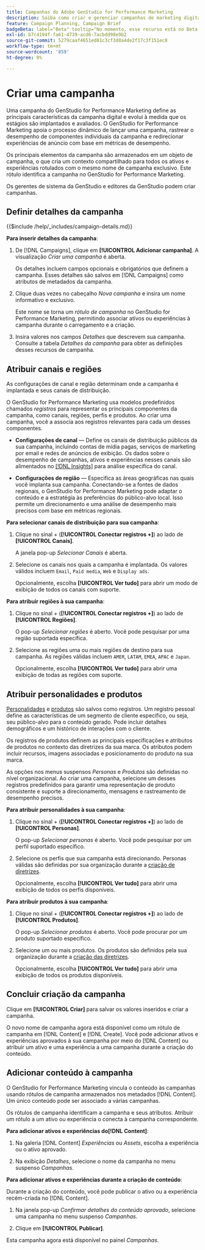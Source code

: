 ```yaml
---
title: Campanhas do Adobe GenStudio for Performance Marketing
description: Saiba como criar e gerenciar campanhas de marketing digital que aproveitam os ativos e as experiências de IA gerativa.
feature: Campaign Planning, Campaign Brief
badgeBeta: label="Beta" tooltip="No momento, esse recurso está no Beta, portanto, algumas funcionalidades podem estar limitadas ou sujeitas a alterações."
exl-id: b7c4194f-fa61-4739-acd6-7acbdd98e9b2
source-git-commit: 5279caaf4651ed81c3cf3d8a4de2f17c3f151ec8
workflow-type: tm+mt
source-wordcount: '859'
ht-degree: 0%

---
```


# Criar uma campanha

Uma campanha do GenStudio for Performance Marketing define as principais características da campanha digital e evolui à medida que os estágios são implantados e avaliados. O GenStudio for Performance Marketing apoia o processo dinâmico de lançar uma campanha, rastrear o desempenho de componentes individuais da campanha e redirecionar experiências de anúncio com base em métricas de desempenho.

Os principais elementos da campanha são armazenados em um objeto de campanha, o que cria um contexto compartilhado para todos os ativos e experiências rotulados com o mesmo nome de campanha exclusivo. Este rótulo identifica a campanha no GenStudio for Performance Marketing.

Os gerentes de sistema da GenStudio e editores da GenStudio podem criar campanhas.

## Definir detalhes da campanha

{{$include /help/_includes/campaign-details.md}}

**Para inserir detalhes da campanha**:

1. De [!DNL Campaigns], clique em **[!UICONTROL Adicionar campanha]**. A visualização _Criar uma campanha_ é aberta.

   Os detalhes incluem campos opcionais e obrigatórios que definem a campanha. Esses detalhes são salvos em [!DNL Campaigns] como atributos de metadados da campanha.

1. Clique duas vezes no cabeçalho _Nova campanha_ e insira um nome informativo e exclusivo.

   Este nome se torna um _rótulo de campanha_ no GenStudio for Performance Marketing, permitindo associar ativos ou experiências à campanha durante o carregamento e a criação.

1. Insira valores nos campos _Detalhes_ que descrevem sua campanha. Consulte a tabela _Detalhes da campanha_ para obter as definições desses recursos de campanha.

## Atribuir canais e regiões

As configurações de canal e região determinam onde a campanha é implantada e seus canais de distribuição.

O GenStudio for Performance Marketing usa modelos predefinidos chamados _registros_ para representar os principais componentes da campanha, como canais, regiões, perfis e produtos. Ao criar uma campanha, você a associa aos registros relevantes para cada um desses componentes.

* **Configurações de canal** — Define os canais de distribuição públicos da sua campanha, incluindo contas de mídia pagas, serviços de marketing por email e redes de anúncios de exibição. Os dados sobre o desempenho de campanhas, ativos e experiências nesses canais são alimentados no [[!DNL Insights]](/help/user-guide/insights/overview.md) para análise específica do canal.

* **Configurações de região** — Especifica as áreas geográficas nas quais você implanta sua campanha. Conectando-se a fontes de dados regionais, o GenStudio for Performance Marketing pode adaptar o conteúdo e a estratégia às preferências do público-alvo local. Isso permite um direcionamento e uma análise de desempenho mais precisos com base em métricas regionais.

**Para selecionar canais de distribuição para sua campanha**:

1. Clique no sinal + (**[!UICONTROL Conectar registros +]**) ao lado de **[!UICONTROL Canais]**.

   A janela pop-up _Selecionar Canais_ é aberta.

1. Selecione os canais nos quais a campanha é implantada. Os valores válidos incluem `Email`, `Paid media`, `Web` e `Display ads`.

   Opcionalmente, escolha **[!UICONTROL Ver tudo]** para abrir um modo de exibição de todos os canais com suporte.

**Para atribuir regiões à sua campanha**:

1. Clique no sinal + (**[!UICONTROL Conectar registros +]**) ao lado de **[!UICONTROL Regiões]**.

   O pop-up _Selecionar regiões_ é aberto. Você pode pesquisar por uma região suportada específica.

1. Selecione as regiões uma ou mais regiões de destino para sua campanha. As regiões válidas incluem `AMER`, `LATAM`, `EMEA`, `APAC` e `Japan`.

   Opcionalmente, escolha **[!UICONTROL Ver tudo]** para abrir uma exibição de todas as regiões com suporte.

## Atribuir personalidades e produtos

[Personalidades](/help/user-guide/guidelines/personas.md) e [produtos](/help/user-guide/guidelines/products.md) são salvos como registros. Um registro pessoal define as características de um segmento de cliente específico, ou seja, seu público-alvo para o conteúdo gerado. Pode incluir detalhes demográficos e um histórico de interações com o cliente.

Os registros de produtos definem as principais especificações e atributos de produtos no contexto das diretrizes da sua marca. Os atributos podem incluir recursos, imagens associadas e posicionamento do produto na sua marca.

As opções nos menus suspensos _Personas_ e _Produtos_ são definidas no nível organizacional. Ao criar uma campanha, selecione um desses registros predefinidos para garantir uma representação de produto consistente e suporte a direcionamento, mensagens e rastreamento de desempenho precisos.

**Para atribuir personalidades à sua campanha**:

1. Clique no sinal + (**[!UICONTROL Conectar registros +]**) ao lado de **[!UICONTROL Personas]**.

   O pop-up _Selecionar personas_ é aberto. Você pode pesquisar por um perfil suportado específico.

1. Selecione os perfis que sua campanha está direcionando. Personas válidas são definidas por sua organização durante a [criação de diretrizes](/help/user-guide/guidelines/personas.md).

   Opcionalmente, escolha **[!UICONTROL Ver tudo]** para abrir uma exibição de todos os perfis disponíveis.

**Para atribuir produtos à sua campanha**:

1. Clique no sinal + (**[!UICONTROL Conectar registros +]**) ao lado de **[!UICONTROL Produtos]**.

   O pop-up _Selecionar produtos_ é aberto. Você pode procurar por um produto suportado específico.

1. Selecione um ou mais produtos. Os produtos são definidos pela sua organização durante a [criação das diretrizes](/help/user-guide/guidelines/products.md).

   Opcionalmente, escolha **[!UICONTROL Ver tudo]** para abrir uma exibição de todos os produtos disponíveis.

## Concluir criação da campanha

Clique em **[!UICONTROL Criar]** para salvar os valores inseridos e criar a campanha.

O novo nome de campanha agora está disponível como um rótulo de campanha em [!DNL Content] e [!DNL Create]. Você pode adicionar ativos e experiências aprovados à sua campanha por meio do [!DNL Content] ou atribuir um ativo e uma experiência a uma campanha durante a criação do conteúdo.

## Adicionar conteúdo à campanha

O GenStudio for Performance Marketing vincula o conteúdo às campanhas usando rótulos de campanha armazenados nos metadados [!DNL Content]. Um único conteúdo pode ser associado a várias campanhas.

Os rótulos de campanha identificam a campanha e seus atributos. Atribuir um rótulo a um ativo ou experiência o conecta à campanha correspondente.

**Para adicionar ativos e experiências do[!DNL Content]**:

1. Na galeria [!DNL Content] _Experiências_ ou _Assets_, escolha a experiência ou o ativo aprovado.

1. Na exibição _Detalhes_, selecione o nome da campanha no menu suspenso _Campanhas_.

**Para adicionar ativos e experiências durante a criação de conteúdo**:

Durante a criação do conteúdo, você pode publicar o ativo ou a experiência recém-criada no [!DNL Content].

1. Na janela pop-up _Confirmar detalhes do conteúdo aprovado_, selecione uma campanha no menu suspenso _Campanhas_.

1. Clique em **[!UICONTROL Publicar]**.

Esta campanha agora está disponível no painel _Campanhas_.
